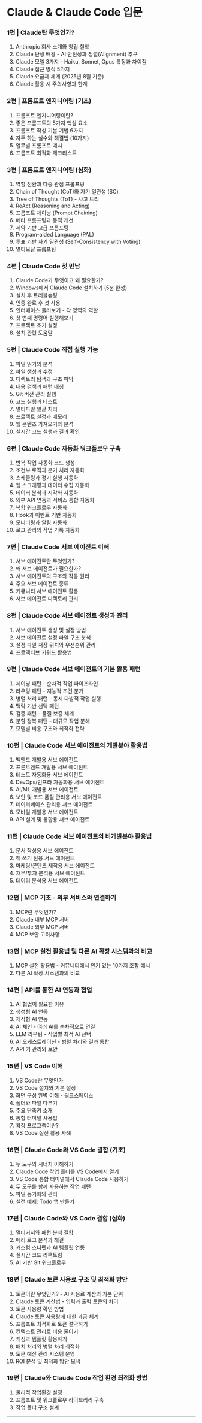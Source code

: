 # Claude & Claude Code 입문 

### 1편 | Claude란 무엇인가?
1. Anthropic 회사 소개와 창립 철학
2. Claude 탄생 배경 - AI 안전성과 정렬(Alignment) 추구
3. Claude 모델 3가지 - Haiku, Sonnet, Opus 특징과 차이점
4. Claude 접근 방식 5가지
5. Claude 요금제 체계 (2025년 8월 기준)
6. Claude 활용 시 주의사항과 한계

### 2편 | 프롬프트 엔지니어링 (기초)
1. 프롬프트 엔지니어링이란?
2. 좋은 프롬프트의 5가지 핵심 요소
3. 프롬프트 작성 기본 기법 6가지
4. 자주 하는 실수와 해결법 (10가지)
5. 업무별 프롬프트 예시
6. 프롬프트 최적화 체크리스트

### 3편 | 프롬프트 엔지니어링 (심화)
1. 역할 전환과 다중 관점 프롬프팅
2. Chain of Thought (CoT)와 자기 일관성 (SC)
3. Tree of Thoughts (ToT) - 사고 트리
4. ReAct (Reasoning and Acting)
5. 프롬프트 체이닝 (Prompt Chaining)
6. 메타 프롬프팅과 동적 개선
7. 제약 기반 고급 프롬프팅
8. Program-aided Language (PAL)
9. 투표 기반 자기 일관성 (Self-Consistency with Voting)
10. 멀티모달 프롬프팅

### 4편 | Claude Code 첫 만남
1. Claude Code가 무엇이고 왜 필요한가?
2. Windows에서 Claude Code 설치하기 (5분 완성)
3. 설치 후 트러블슈팅
4. 인증 완료 후 첫 사용
5. 인터페이스 둘러보기 - 각 영역의 역할
6. 첫 번째 명령어 실행해보기
7. 프로젝트 초기 설정
8. 설치 관련 도움말

### 5편 | Claude Code 직접 실행 기능
1. 파일 읽기와 분석
2. 파일 생성과 수정
3. 디렉토리 탐색과 구조 파악
4. 내용 검색과 패턴 매칭
5. Git 버전 관리 실행
6. 코드 실행과 테스트
7. 멀티파일 일괄 처리
8. 프로젝트 설정과 메모리
9. 웹 콘텐츠 가져오기와 분석
10. 실시간 코드 실행과 결과 확인

### 6편 | Claude Code 자동화 워크플로우 구축
1. 반복 작업 자동화 코드 생성
2. 조건부 로직과 분기 처리 자동화
3. 스케줄링과 정기 실행 자동화
4. 웹 스크래핑과 데이터 수집 자동화
5. 데이터 분석과 시각화 자동화
6. 외부 API 연동과 서비스 통합 자동화
7. 복합 워크플로우 자동화
8. Hook과 이벤트 기반 자동화
9. 모니터링과 알림 자동화
10. 로그 관리와 작업 기록 자동화

### 7편 | Claude Code 서브 에이전트 이해
1. 서브 에이전트란 무엇인가?
2. 왜 서브 에이전트가 필요한가?
3. 서브 에이전트의 구조와 작동 원리
4. 주요 서브 에이전트 종류
5. 커뮤니티 서브 에이전트 활용
6. 서브 에이전트 디렉토리 관리

### 8편 | Claude Code 서브 에이전트 생성과 관리
1. 서브 에이전트 생성 및 설정 방법
2. 서브 에이전트 설정 파일 구조 분석
3. 설정 파일 저장 위치와 우선순위 관리
4. 프로액티브 키워드 활용법

### 9편 | Claude Code 서브 에이전트의 기본 활용 패턴
1. 체이닝 패턴 - 순차적 작업 파이프라인
2. 라우팅 패턴 - 지능적 조건 분기
3. 병렬 처리 패턴 - 동시 다발적 작업 실행
4. 맥락 기반 선택 패턴
5. 검증 패턴 - 품질 보증 체계
6. 분할 정복 패턴 - 대규모 작업 분해
7. 모델별 비용 구조와 최적화 전략

### 10편 | Claude Code 서브 에이전트의 개발분야 활용법
1. 백엔드 개발용 서브 에이전트
2. 프론트엔드 개발용 서브 에이전트
3. 테스트 자동화용 서브 에이전트
4. DevOps/인프라 자동화용 서브 에이전트
5. AI/ML 개발용 서브 에이전트
6. 보안 및 코드 품질 관리용 서브 에이전트
7. 데이터베이스 관리용 서브 에이전트
8. 모바일 개발용 서브 에이전트
9. API 설계 및 통합용 서브 에이전트

### 11편 | Claude Code 서브 에이전트의 비개발분야 활용법
1. 문서 작성용 서브 에이전트
2. 책 쓰기 전용 서브 에이전트
3. 마케팅/콘텐츠 제작용 서브 에이전트
4. 재무/투자 분석용 서브 에이전트
5. 데이터 분석용 서브 에이전트

### 12편 | MCP 기초 - 외부 서비스와 연결하기
1. MCP란 무엇인가?
2. Claude 내부 MCP 서버
3. Claude 외부 MCP 서버
4. MCP 보안 고려사항

### 13편 | MCP 실전 활용법 및 다른 AI 확장 시스템과의 비교
1. MCP 실전 활용법 - 커뮤니티에서 인기 있는 10가지 조합 예시
2. 다른 AI 확장 시스템과의 비교

### 14편 | API를 통한 AI 연동과 협업
1. AI 협업이 필요한 이유
2. 생성형 AI 연동
3. 제작형 AI 연동
4. AI 체인 - 여러 AI를 순차적으로 연결
5. LLM 라우팅 - 작업별 최적 AI 선택
6. AI 오케스트레이션 - 병렬 처리와 결과 통합
7. API 키 관리와 보안

### 15편 | VS Code 이해
1. VS Code란 무엇인가
2. VS Code 설치와 기본 설정
3. 화면 구성 완벽 이해 - 워크스페이스
4. 폴더와 파일 다루기
5. 주요 단축키 소개
6. 통합 터미널 사용법
7. 확장 프로그램이란?
8. VS Code 실전 활용 사례

### 16편 | Claude Code와 VS Code 결합 (기초)
1. 두 도구의 시너지 이해하기
2. Claude Code 작업 폴더를 VS Code에서 열기
3. VS Code 통합 터미널에서 Claude Code 사용하기
4. 두 도구를 함께 사용하는 작업 패턴
5. 파일 동기화와 관리
6. 실전 예제: Todo 앱 만들기

### 17편 | Claude Code와 VS Code 결합 (심화)
1. 멀티커서와 패턴 분석 결합
2. 에러 로그 분석과 해결
3. 커스텀 스니펫과 AI 템플릿 연동
4. 실시간 코드 리팩토링
5. AI 기반 Git 워크플로우

### 18편 | Claude 토큰 사용료 구조 및 최적화 방안
1. 토큰이란 무엇인가? - AI 사용료 계산의 기본 단위
2. Claude 토큰 계산법 - 입력과 출력 토큰의 차이
3. 토큰 사용량 확인 방법
4. Claude 토큰 사용량에 대한 과금 체계
5. 프롬프트 최적화로 토큰 절약하기
6. 컨텍스트 관리로 비용 줄이기
7. 캐싱과 템플릿 활용하기
8. 배치 처리와 병렬 처리 최적화
9. 토큰 예산 관리 시스템 운영
10. ROI 분석 및 최적화 방안 모색

### 19편 | Claude와 Claude Code 작업 환경 최적화 방법
1. 물리적 작업환경 설정
2. 프롬프트 및 워크플로우 라이브러리 구축
3. 작업 폴더 구조 설계

---